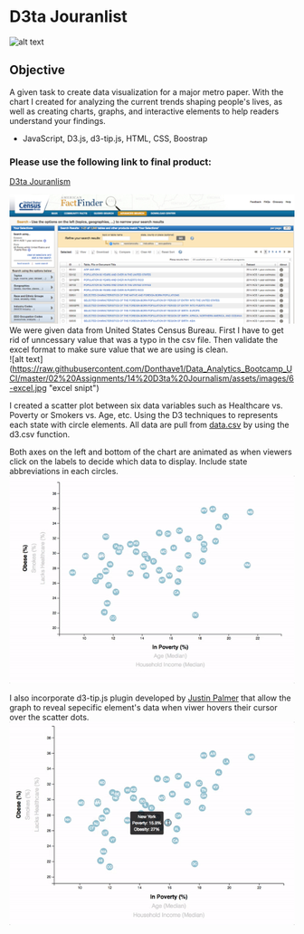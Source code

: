 # D3ta Jouranlist

![alt text](https://media.giphy.com/media/v2xIous7mnEYg/giphy.gif "Banner")

## Objective
A given task to create data visualization for a major metro paper. With the chart I created for analyzing the current trends shaping people's lives, as well as creating charts, graphs, and interactive elements to help readers understand your findings.


* JavaScript, D3.js, d3-tip.js, HTML, CSS, Boostrap

### Please use the following link to final product:
[D3ta Jouranlism](https://donthave1.github.io/D3ta-journalism/)


![alt text](https://raw.githubusercontent.com/Donthave1/Data_Analytics_Bootcamp_UCI/master/02%20Assignments/14%20D3ta%20Journalism/assets/images/2-census.jpg "source page") We were given data from United States Census Bureau. First I have to get rid of unncessary value that was a typo in the csv file. 
Then validate the excel format to make sure value that we are using is clean.  
![alt text] (https://raw.githubusercontent.com/Donthave1/Data_Analytics_Bootcamp_UCI/master/02%20Assignments/14%20D3ta%20Journalism/assets/images/6-excel.jpg "excel snipt") 


I created a scatter plot between six data variables such as Healthcare vs. Poverty or Smokers vs. Age, etc.
Using the D3 techniques to represents each state with circle elements. All data are pull from [data.csv](https://github.com/Donthave1/Data_Analytics_Bootcamp_UCI/blob/master/02%20Assignments/14%20D3ta%20Journalism/assets/data/data.csv) by using the d3.csv function. 


Both axes on the left and bottom of the chart are animated as when viewers click on the labels to decide which data to display.
Include state abbreviations in each circles.  
![alt text](https://raw.githubusercontent.com/Donthave1/Data_Analytics_Bootcamp_UCI/master/02%20Assignments/14%20D3ta%20Journalism/assets/images/7-animated-scatter.gif "animation demo")


I also incorporate d3-tip.js plugin developed by [Justin Palmer](https://github.com/Caged) that allow the graph to reveal sepecific element's data when viwer hovers their cursor over the scatter dots.
![alt text](https://raw.githubusercontent.com/Donthave1/Data_Analytics_Bootcamp_UCI/master/02%20Assignments/14%20D3ta%20Journalism/assets/images/8-tooltip.gif "tooltips")
